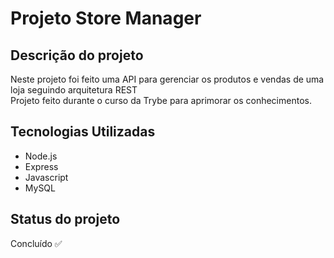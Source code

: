 # Projeto Store Manager

## Descrição do projeto
Neste projeto  foi feito uma API para gerenciar os produtos e vendas de uma loja seguindo arquitetura REST <br>
Projeto feito durante o curso da Trybe para aprimorar os conhecimentos.

## Tecnologias Utilizadas
- Node.js
- Express
- Javascript
- MySQL

## Status do projeto
Concluído ✅
